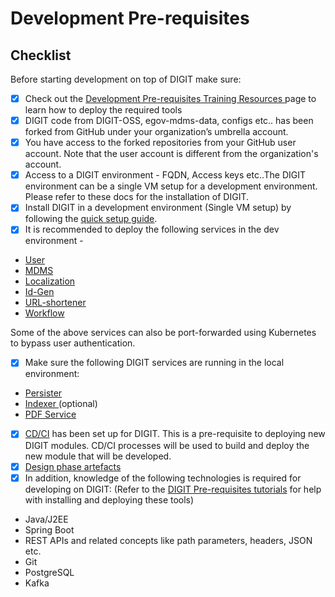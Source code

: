 # Development Pre-requisites

## Checklist

Before starting development on top of DIGIT make sure:&#x20;

* [x] Check out the [Development Pre-requisites Training Resources ](../../pre-requisites-training-resources.md#backend-pre-requisites-tutorials)page to learn how to deploy the required tools
* [x] DIGIT code from DIGIT-OSS, egov-mdms-data, configs etc.. has been forked from GitHub under your organization’s umbrella account.&#x20;
* [x] You have access to the forked repositories from your GitHub user account. Note that the user account is different from the organization's account.&#x20;
* [x] Access to a DIGIT environment - FQDN, Access keys etc..The DIGIT environment can be a single VM setup for a development environment. Please refer to these docs for the installation of DIGIT.&#x20;
* [x] Install DIGIT in a development environment (Single VM setup) by following the [quick setup guide](https://core.digit.org/guides/installation-guide/quick-setup).&#x20;
* [x] It is recommended to deploy the following services in the dev environment -&#x20;

<!---->

* [User](../../../../platform/core-services/user-services.md)
* [MDMS](../../../../platform/core-services/mdms-master-data-management-service/)
* [Localization](../../../../platform/core-services/location-services.md)
* [Id-Gen](../../../../platform/core-services/id-generation-service.md)
* [URL-shortener](../../../../platform/core-services/url-shortening-service.md)
* [Workflow](../../../../platform/core-services/workflow-service/)

Some of the above services can also be port-forwarded using Kubernetes to bypass user authentication.

* [x] Make sure the following DIGIT services are running in the local environment:

<!---->

* [Persister](../../../../platform/core-services/persister-service/)
* [Indexer ](../../../../platform/core-services/indexer-service/)(optional)
* [PDF Service](../../../../platform/core-services/pdf-generation-service.md)

<!---->

* [x] [CD/CI](../../../../focus-areas/setup-basics/deployment-key-concepts/ci-cd.md) has been set up for DIGIT. This is a pre-requisite to deploying new DIGIT modules. CD/CI processes will be used to build and deploy the new module that will be developed.&#x20;
* [x] [Design phase artefacts](design-inputs/)
* [x] In addition, knowledge of the following technologies is required for developing on DIGIT: (Refer to the [DIGIT Pre-requisites tutorials](development-pre-requisites.md#digit-pre-requisites-tutorials) for help with installing and deploying these tools)

<!---->

* Java/J2EE
* Spring Boot
* REST APIs and related concepts like path parameters, headers, JSON etc.
* Git
* PostgreSQL
* Kafka
